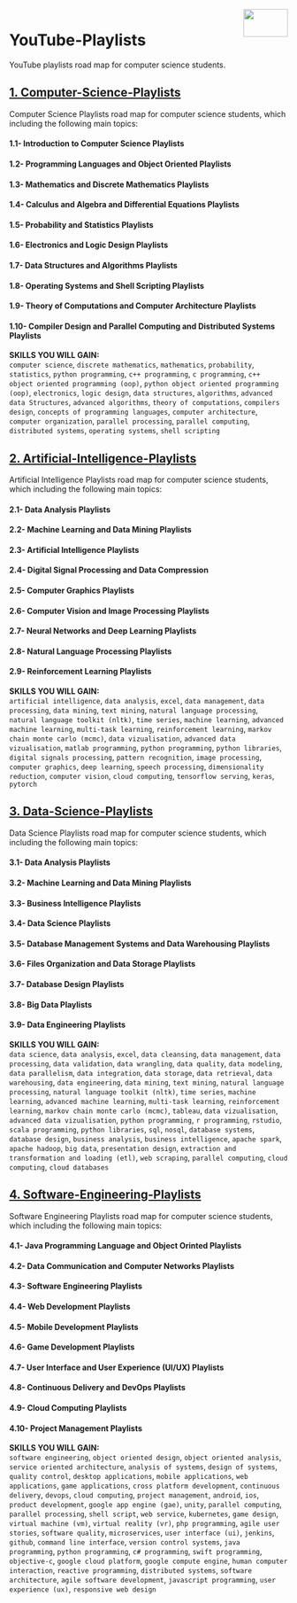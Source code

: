 <img align="right" width="80" height="50" src="https://github.com/cs-MohamedAyman/YouTube-Playlists/blob/master/organizations-logos/youtube.jpg">

# YouTube-Playlists
YouTube playlists road map for computer science students.

## [1. Computer-Science-Playlists](https://github.com/cs-MohamedAyman/YouTube-Playlists/tree/master/1.Computer-Science-Playlists)
Computer Science Playlists road map for computer science students, which including the following main topics:

#### 1.1- Introduction to Computer Science Playlists
#### 1.2- Programming Languages and Object Oriented Playlists
#### 1.3- Mathematics and Discrete Mathematics Playlists
#### 1.4- Calculus and Algebra and Differential Equations Playlists
#### 1.5- Probability and Statistics Playlists
#### 1.6- Electronics and Logic Design Playlists
#### 1.7- Data Structures and Algorithms Playlists
#### 1.8- Operating Systems and Shell Scripting Playlists
#### 1.9- Theory of Computations and Computer Architecture Playlists
#### 1.10- Compiler Design and Parallel Computing and Distributed Systems Playlists

**SKILLS YOU WILL GAIN:**<br>
`computer science`, `discrete mathematics`, `mathematics`, `probability`, `statistics`, `python programming`, `c++ programming`, `c programming`, `c++ object oriented programming (oop)`, `python object oriented programming (oop)`, `electronics`, `logic design`, `data structures`, `algorithms`, `advanced data Structures`, `advanced algorithms`, `theory of computations`, `compilers design`, `concepts of programming languages`, `computer architecture`, `computer organization`, `parallel processing`, `parallel computing`, `distributed systems`, `operating systems`, `shell scripting`

## [2. Artificial-Intelligence-Playlists](https://github.com/cs-MohamedAyman/YouTube-Playlists/tree/master/2.Artificial-Intelligence-Playlists)
Artificial Intelligence Playlists road map for computer science students, which including the following main topics:

#### 2.1- Data Analysis Playlists
#### 2.2- Machine Learning and Data Mining Playlists
#### 2.3- Artificial Intelligence Playlists
#### 2.4- Digital Signal Processing and Data Compression
#### 2.5- Computer Graphics Playlists
#### 2.6- Computer Vision and Image Processing Playlists
#### 2.7- Neural Networks and Deep Learning Playlists
#### 2.8- Natural Language Processing Playlists
#### 2.9- Reinforcement Learning Playlists

**SKILLS YOU WILL GAIN:**<br>
`artificial intelligence`, `data analysis`, `excel`, `data management`, `data processing`, `data mining`, `text mining`, `natural language processing`, `natural language toolkit (nltk)`, `time series`, `machine learning`, `advanced machine learning`, `multi-task learning`, `reinforcement learning`, `markov chain monte carlo (mcmc)`, `data vizualisation`, `advanced data vizualisation`, `matlab programming`, `python programming`, `python libraries`, `digital signals processing`, `pattern recognition`, `image processing`, `computer graphics`, `deep learning`, `speech processing`, `dimensionality reduction`, `computer vision`, `cloud computing`, `tensorflow serving`, `keras`, `pytorch`

## [3. Data-Science-Playlists](https://github.com/cs-MohamedAyman/YouTube-Playlists/tree/master/3.Data-Science-Playlists)
Data Science Playlists road map for computer science students, which including the following main topics:

#### 3.1- Data Analysis Playlists
#### 3.2- Machine Learning and Data Mining Playlists
#### 3.3- Business Intelligence Playlists
#### 3.4- Data Science Playlists
#### 3.5- Database Management Systems and Data Warehousing Playlists
#### 3.6- Files Organization and Data Storage Playlists
#### 3.7- Database Design Playlists
#### 3.8- Big Data Playlists
#### 3.9- Data Engineering Playlists

**SKILLS YOU WILL GAIN:**<br>
`data science`, `data analysis`, `excel`, `data cleansing`, `data management`, `data processing`, `data validation`, `data wrangling`, `data quality`, `data modeling`, `data parallelism`, `data integration`, `data storage`, `data retrieval`, `data warehousing`, `data engineering`, `data mining`, `text mining`, `natural language processing`, `natural language toolkit (nltk)`, `time series`, `machine learning`, `advanced machine learning`, `multi-task learning`, `reinforcement learning`, `markov chain monte carlo (mcmc)`, `tableau`, `data vizualisation`, `advanced data vizualisation`, `python programming`, `r programming`, `rstudio`, `scala programming`, `python libraries`, `sql`, `nosql`, `database systems`, `database design`, `business analysis`, `business intelligence`, `apache spark`, `apache hadoop`, `big data`, `presentation design`, `extraction and transformation and loading (etl)`, `web scraping`, `parallel computing`, `cloud computing`, `cloud databases`

## [4. Software-Engineering-Playlists](https://github.com/cs-MohamedAyman/YouTube-Playlists/tree/master/4.Software-Engineering-Playlists)
Software Engineering Playlists road map for computer science students, which including the following main topics:

#### 4.1- Java Programming Language and Object Orinted Playlists
#### 4.2- Data Communication and Computer Networks Playlists
#### 4.3- Software Engineering Playlists
#### 4.4- Web Development Playlists
#### 4.5- Mobile Development Playlists
#### 4.6- Game Development Playlists
#### 4.7- User Interface and User Experience (UI/UX) Playlists
#### 4.8- Continuous Delivery and DevOps Playlists
#### 4.9- Cloud Computing Playlists
#### 4.10- Project Management Playlists

**SKILLS YOU WILL GAIN:**<br>
`software engineering`, `object oriented design`, `object oriented analysis`, `service oriented architecture`, `analysis of systems`, `design of systems`, `quality control`, `desktop applications`, `mobile applications`, `web applications`, `game applications`, `cross platform development`, `continuous delivery`, `devops`, `cloud computing`, `project management`, `android`, `ios`, `product development`, `google app engine (gae)`, `unity`, `parallel computing`, `parallel processing`, `shell script`, `web service`, `kubernetes`, `game design`, `virtual machine (vm)`, `virtual reality (vr)`, `php programming`, `agile user stories`, `software quality`, `microservices`, `user interface (ui)`, `jenkins`, `github`, `command line interface`, `version control systems`, `java programming`, `python programming`, `c# programming`, `swift programming`, `objective-c`, `google cloud platform`, `google compute engine`, `human computer interaction`, `reactive programming`, `distributed systems`, `software architecture`, `agile software development`, `javascript programming`, `user experience (ux)`, `responsive web design`
